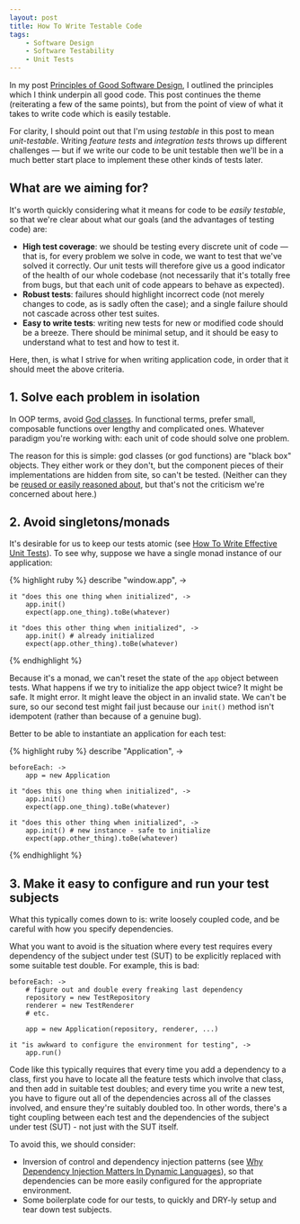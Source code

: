 ```yaml
---
layout: post
title: How To Write Testable Code
tags:
    - Software Design
    - Software Testability
    - Unit Tests
---
```


In my post [Principles of Good Software Design](/blog/2012/10/08/principles-of-good-software-design), I outlined the principles which I think underpin all good code.  This post continues the theme (reiterating a few of the same points), but from the point of view of what it takes to write code which is easily testable.

For clarity, I should point out that I'm using *testable* in this post to mean *unit-testable*.  Writing *feature tests* and *integration tests* throws up different challenges &mdash; but if we write our code to be unit testable then we'll be in a much better start place to implement these other kinds of tests later.

## What are we aiming for?

It's worth quickly considering what it means for code to be *easily testable*, so that we're clear about what our goals (and the advantages of testing code) are:

* **High test coverage**: we should be testing every discrete unit of code &mdash; that is, for every problem we solve in code, we want to test that we've solved it correctly.  Our unit tests will therefore give us a good indicator of the health of our whole codebase (not necessarily that it's totally free from bugs, but that each unit of code appears to behave as expected).
* **Robust tests**: failures should highlight incorrect code (not merely changes to code, as is sadly often the case); and a single failure should not cascade across other test suites.
* **Easy to write tests**: writing new tests for new or modified code should be a breeze.  There should be minimal setup, and it should be easy to understand what to test and how to test it.

Here, then, is what I strive for when writing application code, in order that it should meet the above criteria.

## 1. Solve each problem in isolation

In OOP terms, avoid [God classes](http://en.wikipedia.org/wiki/God_object).  In functional terms, prefer small, composable functions over lengthy and complicated ones.  Whatever paradigm you're working with: each unit of code should solve one problem.

The reason for this is simple: god classes (or god functions) are "black box" objects.  They either work or they don't, but the component pieces of their implementations are hidden from site, so can't be tested.  (Neither can they be [reused or easily reasoned about](/blog/2012/10/08/principles-of-good-software-design), but that's not the criticism we're concerned about here.)

## 2. Avoid singletons/monads

It's desirable for us to keep our tests atomic (see [How To Write Effective Unit Tests](/blog/2012/10/12/how-to-write-effective-unit-tests/)).  To see why, suppose we have a single monad instance of our application:

{% highlight ruby %}
describe "window.app", ->

    it "does this one thing when initialized", ->
        app.init()
        expect(app.one_thing).toBe(whatever)
        
    it "does this other thing when initialized", ->
        app.init() # already initialized
        expect(app.other_thing).toBe(whatever)
{% endhighlight %}
        
Because it's a monad, we can't reset the state of the ```app``` object between tests.  What happens if we try to initialize the app object twice?  It might be safe.  It might error.  It might leave the object in an invalid state.  We can't be sure, so our second test might fail just because our ```init()``` method isn't idempotent (rather than because of a genuine bug).

Better to be able to instantiate an application for each test:

{% highlight ruby %}
describe "Application", ->

    beforeEach: ->
        app = new Application
        
    it "does this one thing when initialized", ->
        app.init()
        expect(app.one_thing).toBe(whatever)
        
    it "does this other thing when initialized", ->
        app.init() # new instance - safe to initialize
        expect(app.other_thing).toBe(whatever)
{% endhighlight %}

## 3. Make it easy to configure and run your test subjects

What this typically comes down to is: write loosely coupled code, and be careful with how you specify dependencies.

What you want to avoid is the situation where every test requires every dependency of the subject under test (SUT) to be explicitly replaced with some suitable test double.  For example, this is bad:

    beforeEach: ->
        # figure out and double every freaking last dependency
        repository = new TestRepository
        renderer = new TestRenderer        
        # etc.
        
        app = new Application(repository, renderer, ...)
    
    it "is awkward to configure the environment for testing", ->
        app.run()


Code like this typically requires that every time you add a dependency to a class, first you have to locate all the feature tests which involve that class, and then add in suitable test doubles; and every time you write a new test, you have to figure out all of the dependencies across all of the classes involved, and ensure they're suitably doubled too.  In other words, there's a tight coupling between each test and the dependencies of the subject under test (SUT) - not just with the SUT itself.

To avoid this, we should consider:

* Inversion of control and dependency injection patterns (see [Why Dependency Injection Matters In Dynamic Languages](/blog/2012/10/16/why-dependency-injection-matters-in-dynamic-languages/)), so that dependencies can be more easily configured for the appropriate environment.
* Some boilerplate code for our tests, to quickly and DRY-ly setup and tear down test subjects.
